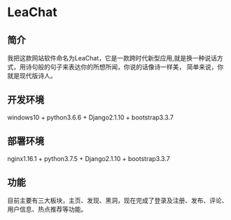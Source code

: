 # LeaChat
## 简介
我把这款网站软件命名为LeaChat，它是一款跨时代新型应用,就是换一种说话方式，用诗句般的句子来表达你的所想所闻，你说的话像诗一样美， 
简单来说，你就是现代版诗人。

## 开发环境
windows10 + python3.6.6 + Django2.1.10 + bootstrap3.3.7

## 部署环境
nginx1.16.1 + python3.7.5 + Django2.1.10 + bootstrap3.3.7

## 功能
目前主要有三大板块，主页、发现、黑洞，现在完成了登录及注册、发布、评论、用户信息、热点推荐等功能。
